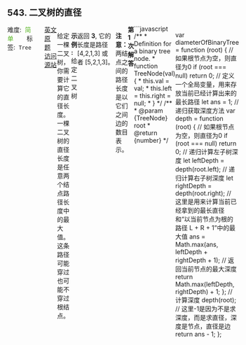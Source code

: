 <div style="font-size: 20px; margin-bottom: 15px; font-weight: bold;">543. 二叉树的直径</div>
<div style="display: flex; font-size: 14px; justify-content: space-between;"><div><span style="margin-right: 30px;">难度:&nbsp;&nbsp;<label style="color: rgb(90, 183, 38);">简单</label></span><span style="margin-right: 30px;">标签:&nbsp;&nbsp;<code>Tree</code></span></div><div><span style="margin-right: 15px;"><a href="https://leetcode.com/problems/diameter-of-binary-tree/">英文原题</a></span><span><a href="https://leetcode-cn.com/problems/diameter-of-binary-tree/">访问源站</a></span></div>
<hr style="height: 1px; margin: 1em 0px;" />
<p>给定一棵二叉树，你需要计算它的直径长度。一棵二叉树的直径长度是任意两个结点路径长度中的最大值。这条路径可能穿过也可能不穿过根结点。</p>

<p>&nbsp;</p>

<p><strong>示例 :</strong><br>
给定二叉树</p>

<pre>          1
         / \
        2   3
       / \     
      4   5    
</pre>

<p>返回&nbsp;<strong>3</strong>, 它的长度是路径 [4,2,1,3] 或者&nbsp;[5,2,1,3]。</p>

<p>&nbsp;</p>

<p><strong>注意：</strong>两结点之间的路径长度是以它们之间边的数目表示。</p>

<hr style="height: 1px; margin: 1em 0px;" />
<strong>第1次解答</strong>
```javascript
/**
 * Definition for a binary tree node.
 * function TreeNode(val) {
 *     this.val = val;
 *     this.left = this.right = null;
 * }
 */
/**
 * @param {TreeNode} root
 * @return {number}
 */

var diameterOfBinaryTree = function (root) {
  // 如果根节点为空，则直径为0
  if (root === null) return 0;
  // 定义一个全局变量，用来存放当前已经计算出来的最长路径
  let ans = 1;
  // 递归获取深度方法
  var depth = function (root) {
    // 如果根节点为空，则直径为0
    if (root === null) return 0;
    // 递归计算左子树深度
    let leftDepth = depth(root.left);
    // 递归计算右子树深度
    let rightDepth = depth(root.right);
    // 这里是用来计算当前已经拿到的最长直径和“以当前节点为根的路径 L + R + 1”中的最大值
    ans = Math.max(ans, leftDepth + rightDepth + 1);
    // 返回当前节点的最大深度
    return Math.max(leftDepth, rightDepth) + 1;
  };
  // 计算深度
  depth(root);
  // 这里-1是因为不是求深度，而是求直径，深度是节点，直径是边
  return ans - 1;
};
```